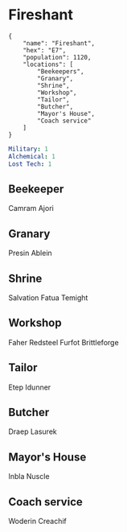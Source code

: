 # Fireshant

```
{
    "name": "Fireshant",
    "hex": "E7",
    "population": 1120,
    "locations": [
        "Beekeepers",
        "Granary",
        "Shrine",
        "Workshop",
        "Tailor",
        "Butcher",
        "Mayor's House",
        "Coach service"
    ]
}
```

```yml
Military: 1
Alchemical: 1
Lost Tech: 1
```

## Beekeeper
Camram Ajori

## Granary
Presin Ablein

## Shrine
Salvation
Fatua Temight

## Workshop
Faher Redsteel
Furfot Brittleforge

## Tailor
Etep Idunner

## Butcher
Draep Lasurek

## Mayor's House
Inbla Nuscle

## Coach service
Woderin Creachif
